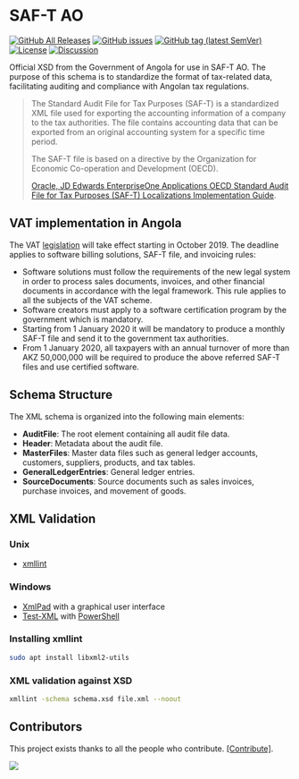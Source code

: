 # SAF-T AO

[![GitHub All Releases](https://img.shields.io/github/downloads/assoft-portugal/SAF-T-AO/total)](https://github.com/assoft-portugal/SAF-T-AO/releases)
[![GitHub issues](https://img.shields.io/github/issues-raw/assoft-portugal/SAF-T-AO)](https://github.com/assoft-portugal/SAF-T-AO/issues)
[![GitHub tag (latest SemVer)](https://img.shields.io/github/v/tag/assoft-portugal/SAF-T-AO)](https://github.com/assoft-portugal/SAF-T-AO/releases)
[![License](https://img.shields.io/badge/license-MIT-blue.svg)](https://github.com/assoft-portugal/SAF-T-AO/blob/master/LICENSE)
[![Discussion](https://img.shields.io/badge/discusion-telegram-blue)](https://t.me/saftao)

Official XSD from the Government of Angola for use in SAF-T AO. The purpose of this schema is to standardize the format of tax-related data, facilitating auditing and compliance with Angolan tax regulations.

> The Standard Audit File for Tax Purposes (SAF-T) is a standardized XML file used for exporting the accounting information of a company to the tax authorities. The file contains accounting data that can be exported from an original accounting system for a specific time period.
>
> The SAF-T file is based on a directive by the Organization for Economic Co-operation and Development (OECD).
>
> [Oracle, JD Edwards EnterpriseOne Applications OECD Standard Audit File for Tax Purposes (SAF-T) Localizations Implementation Guide](https://docs.oracle.com/cd/E16582_01/doc.91/e97460/ch_eu_saft_xml.htm#EOAST109).

## VAT implementation in Angola

The VAT [legislation](Resources/Legislation/README.md) will take effect starting in October 2019. The deadline applies to software billing solutions, SAF-T file, and invoicing rules:

- Software solutions must follow the requirements of the new legal system in order to process sales documents, invoices, and other financial documents in accordance with the legal framework. This rule applies to all the subjects of the VAT scheme.
- Software creators must apply to a software certification program by the government which is mandatory.
- Starting from 1 January 2020 it will be mandatory to produce a monthly SAF-T file and send it to the government tax authorities.
- From 1 January 2020, all taxpayers with an annual turnover of more than AKZ 50,000,000 will be required to produce the above referred SAF-T files and use certified software.

## Schema Structure

The XML schema is organized into the following main elements:

- **AuditFile**: The root element containing all audit file data.
- **Header**: Metadata about the audit file.
- **MasterFiles**: Master data files such as general ledger accounts, customers, suppliers, products, and tax tables.
- **GeneralLedgerEntries**: General ledger entries.
- **SourceDocuments**: Source documents such as sales invoices, purchase invoices, and movement of goods.

## XML Validation

### Unix

- [xmllint](http://xmlsoft.org/xmllint.html)

### Windows

- [XmlPad](https://xmlpad-mobile.com/) with a graphical user interface
- [Test-XML](https://www.powershellgallery.com/packages/Test-XML/1.0) with [PowerShell](https://docs.microsoft.com/en-us/powershell/)

### Installing xmllint

```bash
sudo apt install libxml2-utils
```

### XML validation against XSD

```bash
xmllint -schema schema.xsd file.xml --noout
```

## Contributors

This project exists thanks to all the people who contribute. [[Contribute]](CONTRIBUTING.md).

<a href="https://github.com/assoft-portugal/SAF-T-AO/graphs/contributors">
  <img src="https://contrib.rocks/image?repo=assoft-portugal/SAF-T-AO" />
</a>